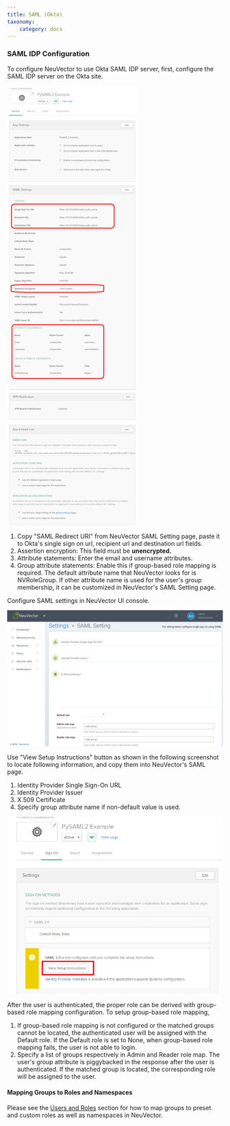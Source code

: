 ```yaml
---
title: SAML (Okta)
taxonomy:
    category: docs
---
```


### SAML IDP Configuration
To configure NeuVector to use Okta SAML IDP server, first, configure the SAML IDP server on the Okta site.

![Okta](okta.png)

1. Copy "SAML Redirect URI" from NeuVector SAML Setting page, paste it to Okta's single sign on url, recipient url and destination url fields.
2. Assertion encryption: This field must be <strong>unencrypted.</strong>
3. Attribute statements: Enter the email and username attributes.
4. Group attribute statements: Enable this if group-based role mapping is required. The default attribute name that NeuVector looks for is NVRoleGroup. If other attribute name is used for the user's group membership, it can be customized in NeuVector's SAML Setting page.

Configure SAML settings in NeuVector UI console.

![SAML](saml1.png)

Use "View Setup Instructions" button as shown in the following screenshot to locate following information, and copy them into NeuVector's SAML page. 
1. Identity Provider Single Sign-On URL
2. Identity Provider Issuer
3. X.509 Certificate
4. Specify group attribute name if non-default value is used.

![Setting](setting.png)

After the user is authenticated, the proper role can be derived with group-based role mapping configuration. To setup group-based role mapping,

1. If group-based role mapping is not configured or the matched groups cannot be located, the authenticated user will be assigned with the Default role. If the Default role is set to None, when group-based role mapping fails, the user is not able to login.
2. Specify a list of groups respectively in Admin and Reader role map. The user's group attribute is piggybacked in the response after the user is authenticated. If the matched group is located, the corresponding role will be assigned to the user.

#### Mapping Groups to Roles and Namespaces
Please see the [Users and Roles](/configuration/users#mapping-groups-to-roles-and-namespaces) section for how to map groups to preset and custom roles as well as namespaces in NeuVector.

